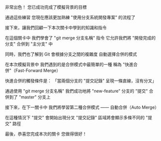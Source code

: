 非常出色！
您已成功完成了模擬背景的目標

通過這些練習
您現在應該更加熟練 "使用分支系統開發專案" 的流程了

接下來，讓我們回顧一下本次關卡中學到的知識和指令

在這個關卡中
我們學會了 "git merge 分支名稱" 指令
它允許我們將 "開發完成的分支" 合併到 "主分支" 中

同時，我們也了解到 
Git 會根據分支之間的複雜度
自動選擇合併的模式

在本次模擬背景中
我們遇到的是合併模式中最簡單的一種
稱為 "快進合併"（Fast-Forward Merge）

快進合併的觸發條件是：
「當兩個分支的 "提交記錄" 呈現一條直線，沒有分叉」

通過使用 "git merge 分支名稱"
我們成功地將 "new-feature" 分支的 "提交"
合併到了 "master" 分支上

接下來，在下一關卡中
我們將學習第二種合併模式 —— 自動合併（Auto Merge）

在這種情況下
"提交" 會開始出現分叉
"提交記錄" 區域將會顯示多條不同的 "提交" 路徑

最後，恭喜您完成本次的關卡
您做得很好！